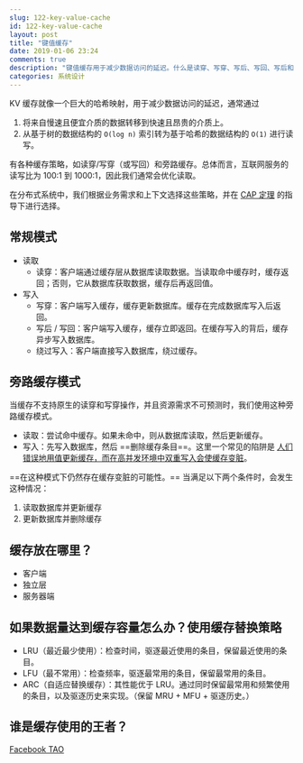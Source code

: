 ```yaml
---
slug: 122-key-value-cache
id: 122-key-value-cache
layout: post
title: "键值缓存"
date: 2019-01-06 23:24
comments: true
description: "键值缓存用于减少数据访问的延迟。什么是读穿、写穿、写后、写回、写后和旁路缓存模式？"
categories: 系统设计
---
```


KV 缓存就像一个巨大的哈希映射，用于减少数据访问的延迟，通常通过

1. 将来自慢速且便宜介质的数据转移到快速且昂贵的介质上。
2. 从基于树的数据结构的 `O(log n)` 索引转为基于哈希的数据结构的 `O(1)` 进行读写。

有各种缓存策略，如读穿/写穿（或写回）和旁路缓存。总体而言，互联网服务的读写比为 100:1 到 1000:1，因此我们通常会优化读取。

在分布式系统中，我们根据业务需求和上下文选择这些策略，并在 [CAP 定理](https://puncsky.com/notes/2018-07-24-replica-and-consistency) 的指导下进行选择。

## 常规模式

* 读取
    * 读穿：客户端通过缓存层从数据库读取数据。当读取命中缓存时，缓存返回；否则，它从数据库获取数据，缓存后再返回值。
* 写入
    * 写穿：客户端写入缓存，缓存更新数据库。缓存在完成数据库写入后返回。
    * 写后 / 写回：客户端写入缓存，缓存立即返回。在缓存写入的背后，缓存异步写入数据库。
    * 绕过写入：客户端直接写入数据库，绕过缓存。

## 旁路缓存模式
当缓存不支持原生的读穿和写穿操作，并且资源需求不可预测时，我们使用这种旁路缓存模式。

* 读取：尝试命中缓存。如果未命中，则从数据库读取，然后更新缓存。
* 写入：先写入数据库，然后 ==删除缓存条目==。这里一个常见的陷阱是 [人们错误地用值更新缓存，而在高并发环境中双重写入会使缓存变脏](https://www.quora.com/Why-does-Facebook-use-delete-to-remove-the-key-value-pair-in-Memcached-instead-of-updating-the-Memcached-during-write-request-to-the-backend)。

==在这种模式下仍然存在缓存变脏的可能性。== 当满足以下两个条件时，会发生这种情况：

1. 读取数据库并更新缓存
2. 更新数据库并删除缓存

## 缓存放在哪里？

* 客户端
* 独立层
* 服务器端

## 如果数据量达到缓存容量怎么办？使用缓存替换策略
* LRU（最近最少使用）：检查时间，驱逐最近使用的条目，保留最近使用的条目。
* LFU（最不常用）：检查频率，驱逐最常用的条目，保留最常用的条目。
* ARC（自适应替换缓存）：其性能优于 LRU。通过同时保留最常用和频繁使用的条目，以及驱逐历史来实现。（保留 MRU + MFU + 驱逐历史。）

## 谁是缓存使用的王者？
[Facebook TAO](https://puncsky.com/notes/49-facebook-tao)